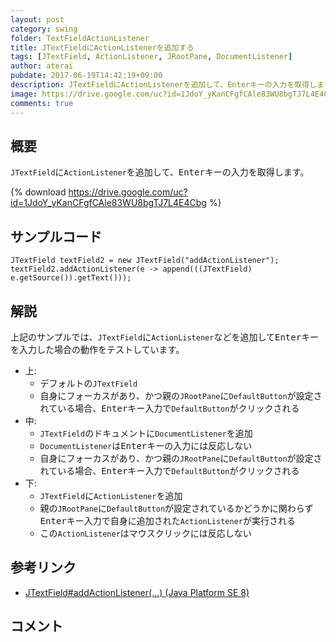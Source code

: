 ```yaml
---
layout: post
category: swing
folder: TextFieldActionListener
title: JTextFieldにActionListenerを追加する
tags: [JTextField, ActionListener, JRootPane, DocumentListener]
author: aterai
pubdate: 2017-06-19T14:42:19+09:00
description: JTextFieldにActionListenerを追加して、Enterキーの入力を取得します。
image: https://drive.google.com/uc?id=1JdoY_yKanCFgfCAle83WU8bgTJ7L4E4Cbg
comments: true
---
```

## 概要
`JTextField`に`ActionListener`を追加して、<kbd>Enter</kbd>キーの入力を取得します。

{% download https://drive.google.com/uc?id=1JdoY_yKanCFgfCAle83WU8bgTJ7L4E4Cbg %}

## サンプルコード
<pre class="prettyprint"><code>JTextField textField2 = new JTextField("addActionListener");
textField2.addActionListener(e -&gt; append(((JTextField) e.getSource()).getText()));
</code></pre>

## 解説
上記のサンプルでは、`JTextField`に`ActionListener`などを追加して<kbd>Enter</kbd>キーを入力した場合の動作をテストしています。

- 上:
    - デフォルトの`JTextField`
    - 自身にフォーカスがあり、かつ親の`JRootPane`に`DefaultButton`が設定されている場合、<kbd>Enter</kbd>キー入力で`DefaultButton`がクリックされる
- 中:
    - `JTextField`のドキュメントに`DocumentListener`を追加
    - `DocumentListener`は<kbd>Enter</kbd>キーの入力には反応しない
    - 自身にフォーカスがあり、かつ親の`JRootPane`に`DefaultButton`が設定されている場合、<kbd>Enter</kbd>キー入力で`DefaultButton`がクリックされる
- 下:
    - `JTextField`に`ActionListener`を追加
    - 親の`JRootPane`に`DefaultButton`が設定されているかどうかに関わらず<kbd>Enter</kbd>キー入力で自身に追加された`ActionListener`が実行される
    - この`ActionListener`はマウスクリックには反応しない

<!-- dummy comment line for breaking list -->

## 参考リンク
- [JTextField#addActionListener(...) (Java Platform SE 8)](https://docs.oracle.com/javase/jp/8/docs/api/javax/swing/JTextField.html#addActionListener-java.awt.event.ActionListener-)

<!-- dummy comment line for breaking list -->

## コメント
